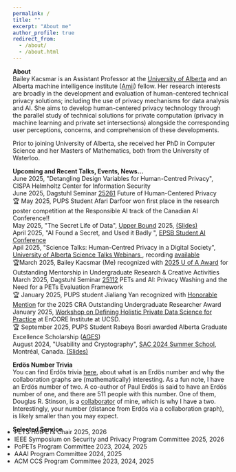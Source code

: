 ```yaml
---
permalink: /
title: ""
excerpt: "About me"
author_profile: true
redirect_from: 
  - /about/
  - /about.html
---
```


<b>About</b><br/>
Bailey Kacsmar is an Assistant Professor at the <a href="https://apps.ualberta.ca/directory/person/kacsmar">University of Alberta</a> and an Alberta machine intelligence institute (<a href="https://www.amii.ca/">Amii</a>) fellow. 
Her research interests are broadly in the development and evaluation of human-centered technical privacy solutions; including the use of privacy mechanisms for data analysis and AI. She aims to develop human-centered privacy technology through the parallel study of technical solutions for private computation (privacy in machine learning and private set intersections) alongside the corresponding user perceptions, concerns, and comprehension of these developments. 


Prior to joining University of Alberta, she received her PhD in Computer Science and her Masters of Mathematics, both from the University of Waterloo.




<!-- I am advised by [Florian Kerschbaum](https://cs.uwaterloo.ca/~fkerschb/) and I am a member of the  [Cryptography, Security, and Privacy (CrySP)](https://crysp.uwaterloo.ca/) lab. -->
<!--  My masters thesis was on combinatorial cryptography, advised by [Doug Stinson](https://cs.uwaterloo.ca/~dstinson/). -->





<!-- 
Reminder you can use the PoPETs nomination form [here](https://docs.google.com/forms/d/e/1FAIpQLScxkw61ltTcpAwkVN5TSNRID-01-MNVyuW1b4FwP0rVufNdZQ/viewform) to nominate yourself or someone else as a PETs Artifact committee member, PC member, or external reviewer.  -->



<b>Upcoming and Recent Talks, Events, News...</b><br/>
June 2025, "Detangling Design Variables for Human-Centred Privacy", CISPA Helmholtz Center for Information Security <br/>
June 2025, Dagstuhl Seminar <a href="https://www.dagstuhl.de/25261">25261</a> Future of Human-Centered Privacy  <br/>
&#x1F3C6; May 2025, PUPS Student Afari Darfoor won first place in the research poster competition at
the Responsible AI track of the Canadian AI Conference!! <br/>
May 2025, "The Secret Life of Data", <a href="https://www.upperbound.ai/">Upper Bound</a> 2025, <a href="https://bkacsmar.github.io/files/UpperBound2025.pdf">(Slides)</a><br/>
April 2025, "AI Found a Secret, and Used it Badly ", <a href="https://sites.google.com/epsb.ca/epsbstudentaiconference/home"> EPSB Student AI Conference </a> <br/>
Apil 2025, "Science Talks: Human-Centred Privacy in a Digital Society", <a href="https://www.ualberta.ca/en/science/alumni-and-giving/science-talks-webinars.html"> University of Alberta Science Talks Webinars </a>, recording <a href="https://www.youtube.com/watch?v=wbvhhMu9Rhw">available</a> <br/>
&#x1F3C6;March 2025, Bailey Kacsmar (Me) recognized with <a href="https://www.ualberta.ca/en/current-students/undergraduate-research-initiative/navigating-research-process/mentor-award.html"> 2025 U of A Award</a> for Outstanding Mentorship in Undergraduate Research & Creative Activities <br/>
March 2025, Dagstuhl Seminar <a href="https://www.dagstuhl.de/seminars/seminar-calendar/seminar-details/25112">25112</a> PETs and AI: Privacy Washing and the Need for a PETs Evaluation Framework  <br/>
&#x1F3C6; January 2025, PUPS student Jialiang Yan recognized with <a href="https://www.ualberta.ca/en/computing-science/news-and-events/news/2025/january/jialiang-yan-recognized-with-honorable-mention-for-the-2025-outstanding-undergraduate-researcher-award.html">Honorable Mention</a>  for the 2025 CRA Outstanding Undergraduate Researcher Award<br/>
January 2025, <a href="https://encoredp.github.io/">Workshop on Defining Holistic Private Data Science for Practice</a> at EnCORE Institute at UCSD. <br/>
&#x1F3C6; September 2025, PUPS Student Rabeya Bosri awarded Alberta Graduate Excellence Scholarship (<a href="https://www.ualberta.ca/en/graduate-studies/fees-funding/scholarships-awards/alberta-graduate-excellence-scholarship.html">AGES</a>)<br/>
August 2024, "Usability and Cryptography", <a href="https://sacworkshop.org/SAC24/summer-school.html">SAC 2024 Summer School</a>, Montréal, Canada. <a href="https://bkacsmar.github.io/files/SAC2024UsabilityTutorialPart1and2.pdf">(Slides)</a> <br/>


<!-- 
July 2024, I'll be at PETs 2024 in Bristol, say hello! <br/>
June 2024, "Human-Centred Privacy in Machine Learning", University of Guelph, Canada. <a href="https://bkacsmar.github.io/files/HCPPML_Guelph_2024_June.pdf">(Slides)</a> <br/>
May 2024, "Privacy Pinch Points for Applied ML", Amii Upper Bound, Edmonton, Canada.
<a href="https://bkacsmar.github.io/files/2024_Amii_upperbound.pdf">(Slides)</a>
November 2023, "Comprehension from Chaos: Towards Informed Consent for Private Computation", ACM CCS 2023, Copenhagen, Denmark.

October 2023, "Privacy and AI in Society", Amii DevCon Keynote, Edmonton, Alberta. 

August 2023, "Features of Privacy Context in Multiparty Data Sharing", 2023 BIRS Workshop on Contextual Integrity for Differential Privacy. Banff International Research Station UBC Okanagan Campus, Canada.-->

<!-- 
July 2023 "Human-Centred Privacy in Machine Learning", ZISC Seminar Series, Zurich, Switzerland. 

<!-- 
May 2023 "Beyond Data Privacy for Machine Learning", 2023 Upper Bound Academic Symposium, Amii, Edmonton, Alberta. 
[Slides](https://bkacsmar.github.io/files/Amii_privacyML_2023.pdf)  

May 2023 "Improving Interactive Instruction", Math Teaching Colloquium at 2023 MAA Seaway Section, Waterloo, Ontario.
<!--[Slides](https://bkacsmar.github.io/files/Math_ed_colloqium_2023.pdf)  -->



<b>Erdös Number Trivia</b><br/>
You can find Erdös trivia <a href="https://sites.google.com/oakland.edu/grossman/home/the-erdoes-number-project">here</a>, about what is an Erdös number and why the collaboration graphs are (mathematically) interesting. As a fun note, I have an Erdös number of two. A co-author of Paul Erdös is said to have an Erdös number of one, and there are 511 people with this number. One of them, Douglas R. Stinson, is a <a href="https://cs.uwaterloo.ca/~dstinson/coauthors.html">collaborator</a> of mine, which is why I have a two. Interestingly, your number (distance from Erdös via a collaboration graph), is likely smaller than you may expect.  


<b>Selected Service</b>
<ul style="margin-top:-25px; margin-left:-20px;">
  <li> PETS HotPETs Chair 2025, 2026 </li>
  <li> IEEE Symposium on Security and Privacy Program Committee 2025, 2026</li>
  <li> PoPETs Program Committee 2023, 2024, 2025</li>
  <li> AAAI Program Committee 2024, 2025</li>
  <li> ACM CCS Program Committee 2023, 2024, 2025</li>  
<!--   <li> PoPETS Artifact Committee co-chair 2022, 2023</li>   <li> Symposium on Usable Privacy and Security (SOUPS) Program Committee 2024 </li>-->
</ul>


<!-- <img src="/files/crysp-logo-word-clearbg-blackfg.png" alt="CrySP Logo" width="225" hspace="25"> 
 
<img src="/files/UniversityOfWaterloo_logo_horiz_rgb.png" alt="Waterloo Logo" width="275">
 
-->
